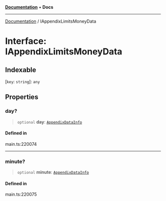 [**Documentation**](../README.md) • **Docs**

***

[Documentation](../globals.md) / IAppendixLimitsMoneyData

# Interface: IAppendixLimitsMoneyData

## Indexable

 \[`key`: `string`\]: `any`

## Properties

### day?

> `optional` **day**: [`AppendixDataInfo`](../classes/AppendixDataInfo.md)

#### Defined in

main.ts:220074

***

### minute?

> `optional` **minute**: [`AppendixDataInfo`](../classes/AppendixDataInfo.md)

#### Defined in

main.ts:220075
